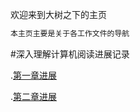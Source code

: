 欢迎来到大树之下的主页

```markdown
本主页主要是关于各工作文件的导航
```

<link rel="icon" type="image/x-icon" href="tree.ico"/>
#深入理解计算机阅读进展记录

.[第一章进展](docs/第一章进度.html)

.[第二章进展](docs/第二张进度.html)
